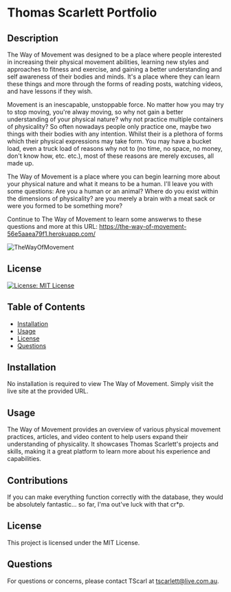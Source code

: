 # Thomas Scarlett Portfolio

## Description

The Way of Movement was designed to be a place where people interested in increasing their physical movement abilities, learning new styles and approaches to fitness and exercise, and gaining a better understanding and self awareness of their bodies and minds. It's a place where they can learn these things and more through the forms of reading posts, watching videos, and have lessons if they wish.

Movement is an inescapable, unstoppable force. No matter how you may try to stop moving, you're alway moving, so why not gain a better understanding of your physical nature? why not practice multiple containers of physicality? So often nowadays people only practice one, maybe two things with their bodies with any intention. Whilst their is a plethora of forms which their physical expressions may take form. You may have a bucket load, even a truck load of reasons why not to (no time, no space, no money, don't know how, etc. etc.), most of these reasons are merely excuses, all made up.

The Way of Movement is a place where you can begin learning more about your physical nature and what it means to be a human. I'll leave you with some questions: Are you a human or an animal? Where do you exist within the dimensions of physicality? are you merely a brain with a meat sack or were you formed to be something more?

Continue to The Way of Movement to learn some answerws to these questions and more at this URL: 
https://the-way-of-movement-56e5aaea79f1.herokuapp.com/

![TheWayOfMovement](https://github.com/TScarl/MovementWay/assets/123338043/7a51c8ef-4a12-454c-af9c-59359c82868e)



## License

[![License: MIT License](https://img.shields.io/badge/MIT-License-blue.svg)](https://opensource.org/licenses/MITLicense)

## Table of Contents

- [Installation](#installation)
- [Usage](#usage)
- [License](#license)
- [Questions](#questions)

## Installation

No installation is required to view The Way of Movement. Simply visit the live site at the provided URL.

## Usage

The Way of Movement provides an overview of various physical movement practices, articles, and video content to help users expand their understanding of physicality. It showcases Thomas Scarlett's projects and skills, making it a great platform to learn more about his experience and capabilities.

## Contributions

If you can make everything function correctly with the database, they would be absolutely fantastic... so far, I'ma out've luck with that cr*p.

## License

This project is licensed under the MIT License.

## Questions

For questions or concerns, please contact TScarl at tscarlett@live.com.au.
